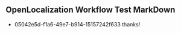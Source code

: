 ## OpenLocalization Workflow Test MarkDown
* 05042e5d-f1a6-49e7-b914-15157242f633 thanks!

<!--HONumber=Jul16_HO3-->


